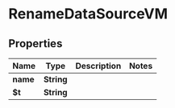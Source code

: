 

# RenameDataSourceVM


## Properties

| Name | Type | Description | Notes |
|------------ | ------------- | ------------- | -------------|
|**name** | **String** |  |  |
|**$t** | **String** |  |  |



